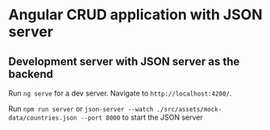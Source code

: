 # Angular CRUD application with JSON server

## Development server with JSON server as the backend

Run `ng serve` for a dev server. Navigate to `http://localhost:4200/`.

Run `npm run server` or `json-server --watch ./src/assets/mock-data/countries.json --port 8000` to start the JSON server

